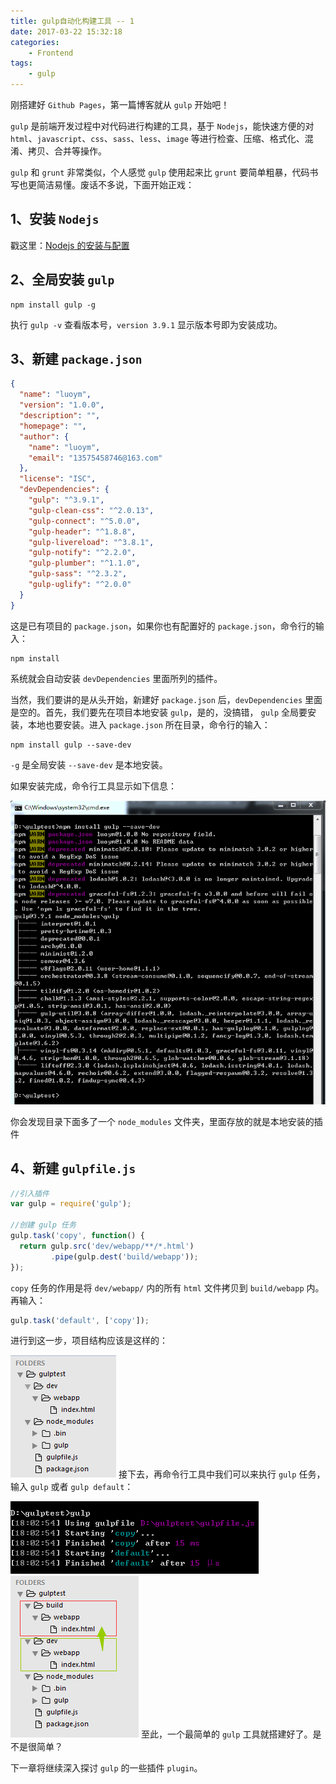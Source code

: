 ```yaml
---
title: gulp自动化构建工具 -- 1
date: 2017-03-22 15:32:18
categories:
    - Frontend
tags:
    - gulp
---
```


刚搭建好 `Github Pages`，第一篇博客就从 `gulp` 开始吧！

`gulp` 是前端开发过程中对代码进行构建的工具，基于 `Nodejs`，能快速方便的对 `html`、`javascript`、`css`、`sass`、`less`、`image` 等进行检查、压缩、格式化、混淆、拷贝、合并等操作。
<!-- more -->
`gulp` 和 `grunt` 非常类似，个人感觉 `gulp` 使用起来比 `grunt` 要简单粗暴，代码书写也更简洁易懂。废话不多说，下面开始正戏：

## 1、安装 `Nodejs`
戳这里：[Nodejs 的安装与配置](#)

## 2、全局安装 `gulp`
```
npm install gulp -g
```
执行 `gulp -v` 查看版本号，`version 3.9.1` 显示版本号即为安装成功。

## 3、新建 `package.json`
``` json
{
  "name": "luoym",
  "version": "1.0.0",
  "description": "",
  "homepage": "",
  "author": {
    "name": "luoym",
    "email": "13575458746@163.com"
  },
  "license": "ISC",
  "devDependencies": {
    "gulp": "^3.9.1",
    "gulp-clean-css": "^2.0.13",
    "gulp-connect": "^5.0.0",
    "gulp-header": "^1.8.8",
    "gulp-livereload": "^3.8.1",
    "gulp-notify": "^2.2.0",
    "gulp-plumber": "^1.1.0",
    "gulp-sass": "^2.3.2",
    "gulp-uglify": "^2.0.0"
  }
}
```
这是已有项目的 `package.json`，如果你也有配置好的 `package.json`，命令行的输入：
```
npm install
```
系统就会自动安装 `devDependencies` 里面所列的插件。

当然，我们要讲的是从头开始，新建好 `package.json` 后，`devDependencies` 里面是空的。首先，我们要先在项目本地安装 `gulp`，是的，没搞错， `gulp` 全局要安装，本地也要安装。进入 `package.json` 所在目录，命令行的输入：
```
npm install gulp --save-dev
```
`-g` 是全局安装 `--save-dev` 是本地安装。

如果安装完成，命令行工具显示如下信息：

![gulp-1.png](/assets/images/gulp-1.png)

你会发现目录下面多了一个 `node_modules` 文件夹，里面存放的就是本地安装的插件

## 4、新建 `gulpfile.js`
``` javascript
//引入插件
var gulp = require('gulp');

//创建 gulp 任务
gulp.task('copy', function() {
  return gulp.src('dev/webapp/**/*.html')
         .pipe(gulp.dest('build/webapp'));
});
```
`copy` 任务的作用是将 `dev/webapp/` 内的所有 `html` 文件拷贝到 `build/webapp` 内。再输入：
``` javascript
gulp.task('default', ['copy']);
```
进行到这一步，项目结构应该是这样的：

![gulp-2.png](/assets/images/gulp-2.png)
接下去，再命令行工具中我们可以来执行 `gulp` 任务，输入 `gulp` 或者 `gulp default`：

![gulp-3.png](/assets/images/gulp-3.png)
![gulp-4.png](/assets/images/gulp-4.png)
至此，一个最简单的 `gulp` 工具就搭建好了。是不是很简单？

下一章将继续深入探讨 `gulp` 的一些插件 `plugin`。




